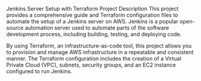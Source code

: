 Jenkins Server Setup with Terraform
Project Description
This project provides a comprehensive guide and Terraform configuration files to automate the setup of a Jenkins server on AWS. Jenkins is a popular open-source automation server used to automate parts of the software development process, including building, testing, and deploying code.

By using Terraform, an infrastructure-as-code tool, this project allows you to provision and manage AWS infrastructure in a repeatable and consistent manner. The Terraform configuration includes the creation of a Virtual Private Cloud (VPC), subnets, security groups, and an EC2 instance configured to run Jenkins.